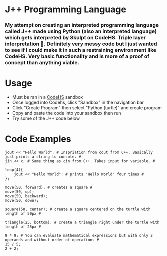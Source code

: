 <h1>J++ Programming Language</h1>
<h3>My attempt on creating an interpreted programming language called J++ made using Python (also an interpreted language) which gets interpreted by Skulpt on CodeHS. Triple layer interpretation 🤯. Definitely very messy code but I just wanted to see if I could make it in such a restraining environment like CodeHS. Very basic functionality and is more of a proof of concept than anything viable.</h3>

<h1>Usage</h1>
<ul>
  <li>Must be ran in a <a href="https://codehs.com/" target="_blank">CodeHS</a> sandbox</li>
  <li>Once logged into Codehs, click "Sandbox" in the navigation bar</li>
  <li>Click "Create Program" then select "Python (turtle)" and create program</li>
  <li>Copy and paste the code into your sandbox then run</li>
  <li>Try some of the J++ code below</li>
</ul>

<h1>Code Examples</h1>

```
jout << "Hello World"; # Inspriation from cout from C++. Basically just prints a string to console. #
jin << x; # Same thing as cin from C++. Takes input for variable. #

loop(4){
    jout << "Hello World": # prints "Hello World" four times #
};

move(50, forward); # creates a square #
move(50, up);
move(50, backward);
move(50, down);

square(50, center); # create a square centered on the turtle with length of 50px #

triangle(25, bottom); # create a triangle right under the turtle with length of 25px #

9 * 9; # You can evaluate mathematical expressions but with only 2 operands and without order of operations #
15 / 5;
2 + 2;
```
